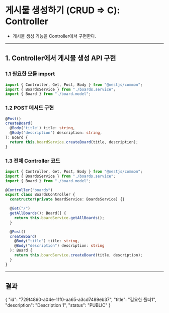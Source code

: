 # 게시물 생성하기 (CRUD => C): Controller

- 게시물 생성 기능을 Controller에서 구현한다.

---

## 1. Controller에서 게시물 생성 API 구현

### 1.1 필요한 모듈 import

```ts
import { Controller, Get, Post, Body } from "@nestjs/common";
import { BoardsService } from "./boards.service";
import { Board } from "./board.model";
```

### 1.2 POST 메서드 구현

```ts
@Post()
createBoard(
  @Body('title') title: string,
  @Body('description') description: string,
): Board {
  return this.boardService.createBoard(title, description);
}
```

### 1.3 전체 Controller 코드

```ts
import { Controller, Get, Post, Body } from "@nestjs/common";
import { BoardsService } from "./boards.service";
import { Board } from "./board.model";

@Controller("boards")
export class BoardsController {
  constructor(private boardService: BoardsService) {}

  @Get("/")
  getAllBoards(): Board[] {
    return this.boardService.getAllBoards();
  }

  @Post()
  createBoard(
    @Body("title") title: string,
    @Body("description") description: string
  ): Board {
    return this.boardService.createBoard(title, description);
  }
}
```

---

## 결과

{
"id": "729f4860-a04e-11f0-aa65-a3cd7489eb37",
"title": "김요한 폴더1",
"description": "Description 1",
"status": "PUBLIC"
}

